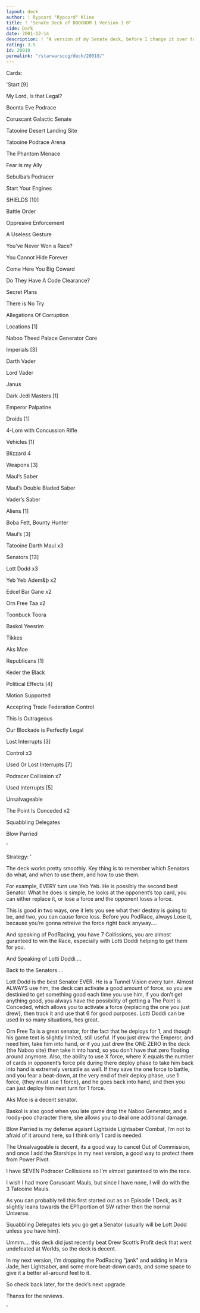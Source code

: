 ```yaml
---
layout: deck
author: ! Rypcord "Rypcord" Kline
title: ! "Senate Deck of DOOOOOM 1 Version 1 0"
side: Dark
date: 2001-12-14
description: ! "A version of my Senate deck, before I change it over to its next form {expect to soon see the Senate Deck of DOOOOOOOM: 2: Version: 1.6 coming soon}"
rating: 3.5
id: 20010
permalink: "/starwarsccg/deck/20010/"
---
```

Cards: 

'Start [9]

My Lord, Is that Legal?

Boonta Eve Podrace

Coruscant Galactic Senate

Tatooine Desert Landing Site

Tatooine Podrace Arena

The Phantom Menace

Fear is my Ally

Sebulba’s Podracer

Start Your Engines


SHIELDS [10] 

Battle Order

Oppresive Enforcement

A Useless Gesture

You’ve Never Won a Race?

You Cannot Hide Forever

Come Here You Big Coward

Do They Have A Code Clearance?

Secret Plans

There is No Try

Allegations Of Corruption


Locations [1]

Naboo Theed Palace Generator Core


Imperials [3]

Darth Vader

Lord Vader

Janus


Dark Jedi Masters [1]

Emperor Palpatine


Droids [1]

4-Lom with Concussion Rifle


Vehicles [1]

Blizzard 4


Weapons [3]

Maul’s Saber

Maul’s Double Bladed Saber

Vader’s Saber


Aliens [1]

Boba Fett, Bounty Hunter


Maul’s [3]

Tatooine Darth Maul x3


Senators [13]

Lott Dodd x3

Yeb Yeb Adem&þ x2

Edcel Bar Gane x2

Orn Free Taa x2

Toonbuck Toora

Baskol Yeesrim

Tikkes

Aks Moe


Republicans [1]

Keder the Black


Political Effects [4]

Motion Supported

Accepting Trade Federation Control

This is Outrageous

Our Blockade is Perfectly Legal


Lost Interrupts [3]

Control x3


Used Or Lost Interrupts [7]

Podracer Collission x7


Used Interrupts [5]

Unsalvageable

The Point Is Conceded x2

Squabbling Delegates

Blow Parried











'

Strategy: '

The deck works pretty smoothly. Key thing is to remember which Senators do what, and when to use them, and how to use them.


For example, EVERY turn use Yeb Yeb. He is possibly the second best Senator. What he does is simple, he looks at the opponent’s top card, you can either replace it, or lose a force and the opponent loses a force. 


This is good in two ways, one it lets you see what their destiny is going to be, and two, you can cause force loss. Before you PodRace, always Lose it, because you’re gonna retreive the force right back anyway....


And speaking of PodRacing, you have 7 Collissions, you are almost guranteed to win the Race, especially with Lotti Doddi helping to get them for you.


And Speaking of Lotti Doddi....

Back to the Senators....


Lott Dodd is the best Senator EVER. He is a Tunnel Vision every turn. Almost ALWAYS use him, the deck can activate a good amount of force, so you are destinied to get something good each time you use him, if you don’t get anything good, you always have the possibility of getting a The Point is Conceded, which allows you to activate a force {replacing the one you just drew}, then track it and use that 6 for good purposes. Lotti Doddi can be used in so many situations, hes great.


Orn Free Ta is a great senator, for the fact that he deploys for 1, and though his game text is slightly limited, still useful. If you just drew the Emperor, and need him, take him into hand, or if you just drew the ONE ZERO in the deck {the Naboo site} then take it into hand, so you don’t have that zero floating around anymore. Also, the ability to use X force, where X equals the number of cards in opponent’s force pile during there deploy phase to take him back into hand is extremely versatile as well. If they save the one force to battle, and you fear a beat-down, at the very end of their deploy phase, use 1 force, {they must use 1 force}, and he goes back into hand, and then you can just deploy him next turn for 1 force.


Aks Moe is a decent senator.

Baskol is also good when you late game drop the Naboo Generator, and a roody-poo character there, she allows you to deal one additional damage.


Blow Parried is my defense agaisnt Lightside Lightsaber Combat, I’m not to afraid of it around here, so I think only 1 card is needed.


The Unsalvageable is decent, its a good way to cancel Out of Commission, and once I add the Starships in my next version, a good way to protect them from Power Pivot. 


I have SEVEN Podracer Collissions so I’m almost guranteed to win the race. 


I wish I had more Coruscant Mauls, but since I have none, I will do with the 3 Tatooine Mauls. 


As you can probably tell this first started out as an Episode 1 Deck, as it slightly leans towards the EP1 portion of SW rather then the normal Universe. 


Squabbling Delegates lets you go get a Senator {usually will be Lott Dodd unless you have him}.


Ummm.... this deck did just recently beat Drew Scott’s Profit deck that went undefeated at Worlds, so the deck is decent.


In my next version, I’m dropping the PodRacing "jank" and adding in Mara Jade, her Lightsaber, and some more beat-down cards, and some space to give it a better all-around feel to it.

So check back later, for the deck’s next upgrade.


Thanxs for the reviews.


'
